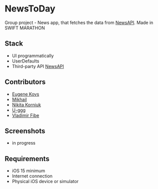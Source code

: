 # NewsToDay
Group project - News app, that fetches the data from [NewsAPI](https://newsapi.org). Made in SWIFT MARATHON

## Stack
- UI programmatically
- UserDefaults
- Third-party API [NewsAPI](https://newsapi.org)

## Contributors
- [Eugene Kovs](https://github.com/kovs705)
- [Mikhail](https://github.com/jstted)
- [Nikita Korniuk](https://github.com/Privetyanikita)
- [U-ggg](https://github.com/U-ggg)
- [Vladimir Fibe](https://github.com/VladimirFibe)

## Screenshots
- in progress

## Requirements
- iOS 15 minimum
- Internet connection
- Physical iOS device or simulator


